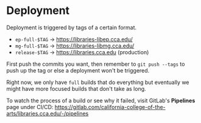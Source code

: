 # Deployment

Deployment is triggered by tags of a certain format.

- `ep-full-$TAG` -> https://libraries-libep.cca.edu/
- `mg-full-$TAG` -> https://libraries-libmg.cca.edu/
- `release-$TAG` -> https://libraries.cca.edu (production)

First push the commits you want, then remember to `git push --tags` to push up the tag or else a deployment won't be triggered.

Right now, we only have `full` builds that do everything but eventually we might have more focused builds that don't take as long.

To watch the process of a build or see why it failed, visit GitLab's **Pipelines** page under CI/CD: https://gitlab.com/california-college-of-the-arts/libraries.cca.edu/-/pipelines
